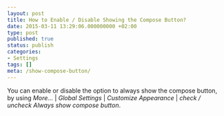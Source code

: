 ```yaml
---
layout: post
title: How to Enable / Disable Showing the Compose Button?
date: 2015-03-11 13:29:06.000000000 +02:00
type: post
published: true
status: publish
categories:
- Settings
tags: []
meta: /show-compose-button/
---
```


You can enable or disable the option to always show the compose button, by using *More...* \| *Global Settings* \| *Customize Appearance* \| *check / uncheck Always show compose button*.